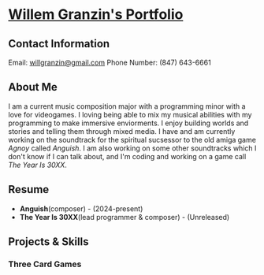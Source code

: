 # <ins>**Willem Granzin's Portfolio**</ins>
## Contact Information
Email: willgranzin@gmail.com
Phone Number: (847) 643-6661
## About Me
I am a current music composition major with a programming minor with a love for videogames.  I loving being able to mix my musical abilities with my programming to make immersive enviorments.  I enjoy building worlds and stories and telling them through mixed media.  I have and am currently working on the soundtrack for the spiritual sucsessor to the old amiga game *Agnoy* called *Anguish*.  I am also working on some other soundtracks which I don't know if I can talk about, and I'm coding and working on a game call *The Year Is 30XX*.
## Resume
* **Anguish**(composer) - (2024-present)
* **The Year Is 30XX**(lead programmer & composer) - (Unreleased)
## Projects & Skills
### Three Card Games
